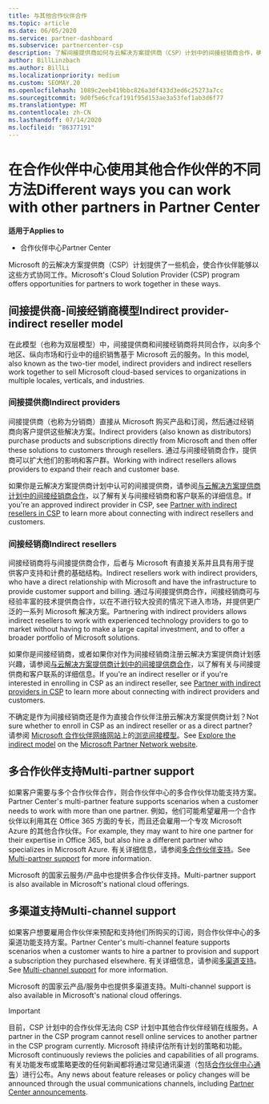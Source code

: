 ```yaml
---
title: 与其他合作伙伴合作
ms.topic: article
ms.date: 06/05/2020
ms.service: partner-dashboard
ms.subservice: partnercenter-csp
description: 了解间接提供商如何与云解决方案提供商（CSP）计划中的间接经销商合作，确定哪种角色适合你。
author: BillLinzbach
ms.author: BillLi
ms.localizationpriority: medium
ms.custom: SEOMAY.20
ms.openlocfilehash: 1089c2eeb419bbc826a3df433d3ed6c25273a7cc
ms.sourcegitcommit: 9d0f5e6cfcaf191f95d153ae3a53fef1ab3d6f77
ms.translationtype: MT
ms.contentlocale: zh-CN
ms.lasthandoff: 07/14/2020
ms.locfileid: "86377191"
---
```

# <a name="different-ways-you-can-work-with-other-partners-in-partner-center"></a><span data-ttu-id="26a98-103">在合作伙伴中心使用其他合作伙伴的不同方法</span><span class="sxs-lookup"><span data-stu-id="26a98-103">Different ways you can work with other partners in Partner Center</span></span>

<span data-ttu-id="26a98-104">**适用于**</span><span class="sxs-lookup"><span data-stu-id="26a98-104">**Applies to**</span></span>

- <span data-ttu-id="26a98-105">合作伙伴中心</span><span class="sxs-lookup"><span data-stu-id="26a98-105">Partner Center</span></span>

<span data-ttu-id="26a98-106">Microsoft 的云解决方案提供商（CSP）计划提供了一些机会，使合作伙伴能够以这些方式协同工作。</span><span class="sxs-lookup"><span data-stu-id="26a98-106">Microsoft's Cloud Solution Provider (CSP) program offers opportunities for partners to work together in these ways.</span></span>

## <a name="indirect-provider-indirect-reseller-model"></a><span data-ttu-id="26a98-107">间接提供商-间接经销商模型</span><span class="sxs-lookup"><span data-stu-id="26a98-107">Indirect provider-indirect reseller model</span></span>

<span data-ttu-id="26a98-108">在此模型（也称为双层模型）中，间接提供商和间接经销商将共同合作，以向多个地区、纵向市场和行业中的组织销售基于 Microsoft 云的服务。</span><span class="sxs-lookup"><span data-stu-id="26a98-108">In this model, also known as the two-tier model, indirect providers and indirect resellers work together to sell Microsoft cloud-based services to organizations in multiple locales, verticals, and industries.</span></span> 

### <a name="indirect-providers"></a><span data-ttu-id="26a98-109">间接提供商</span><span class="sxs-lookup"><span data-stu-id="26a98-109">Indirect providers</span></span>

<span data-ttu-id="26a98-110">间接提供商（也称为分销商）直接从 Microsoft 购买产品和订阅，然后通过经销商向客户提供这些解决方案。</span><span class="sxs-lookup"><span data-stu-id="26a98-110">Indirect providers (also known as distributors) purchase products and subscriptions directly from Microsoft and then offer these solutions to customers through resellers.</span></span> <span data-ttu-id="26a98-111">通过与间接经销商合作，提供商可以扩大他们的影响和客户群。</span><span class="sxs-lookup"><span data-stu-id="26a98-111">Working with indirect resellers allows providers to expand their reach and customer base.</span></span> 

<span data-ttu-id="26a98-112">如果你是云解决方案提供商计划中认可的间接提供商，请参阅[与云解决方案提供商计划中的间接经销商合作](indirect-provider-tasks-in-partner-center.md)，以了解有关与间接经销商和客户联系的详细信息。</span><span class="sxs-lookup"><span data-stu-id="26a98-112">If you're an approved indirect provider in CSP, see [Partner with indirect resellers in CSP](indirect-provider-tasks-in-partner-center.md) to learn more about connecting with indirect resellers and customers.</span></span> 

### <a name="indirect-resellers"></a><span data-ttu-id="26a98-113">间接经销商</span><span class="sxs-lookup"><span data-stu-id="26a98-113">Indirect resellers</span></span>

<span data-ttu-id="26a98-114">间接经销商将与间接提供商合作，后者与 Microsoft 有直接关系并且具有用于提供客户支持和计费的基础结构。</span><span class="sxs-lookup"><span data-stu-id="26a98-114">Indirect resellers work with indirect providers, who have a direct relationship with Microsoft and have the infrastructure to provide customer support and billing.</span></span> <span data-ttu-id="26a98-115">通过与间接提供商合作，间接经销商可与经验丰富的技术提供商合作，以在不进行较大投资的情况下进入市场，并提供更广泛的一系列 Microsoft 解决方案。</span><span class="sxs-lookup"><span data-stu-id="26a98-115">Partnering with indirect providers allows indirect resellers to work with experienced technology providers to go to market without having to make a large capital investment, and to offer a broader portfolio of Microsoft solutions.</span></span> 

<span data-ttu-id="26a98-116">如果你是间接经销商，或者如果你对作为间接经销商注册云解决方案提供商计划感兴趣，请参阅[与云解决方案提供商计划中的间接提供商合作](indirect-reseller-tasks-in-partner-center.md)，以了解有关与间接提供商和客户联系的详细信息。</span><span class="sxs-lookup"><span data-stu-id="26a98-116">If you're an indirect reseller or if you're interested in enrolling in CSP as an indirect reseller, see [Partner with indirect providers in CSP](indirect-reseller-tasks-in-partner-center.md) to learn more about connecting with indirect providers and customers.</span></span>

<span data-ttu-id="26a98-117">不确定是作为间接经销商还是作为直接合作伙伴注册云解决方案提供商计划？</span><span class="sxs-lookup"><span data-stu-id="26a98-117">Not sure whether to enroll in CSP as an indirect reseller or as a direct partner?</span></span> <span data-ttu-id="26a98-118">请参阅 [Microsoft 合作伙伴网络网站](https://partner.microsoft.com)上的[浏览间接模型](https://partner.microsoft.com/cloud-solution-provider/indirect)。</span><span class="sxs-lookup"><span data-stu-id="26a98-118">See [Explore the indirect model](https://partner.microsoft.com/cloud-solution-provider/indirect) on the [Microsoft Partner Network website](https://partner.microsoft.com).</span></span>   

## <a name="multi-partner-support"></a><span data-ttu-id="26a98-119">多合作伙伴支持</span><span class="sxs-lookup"><span data-stu-id="26a98-119">Multi-partner support</span></span>

<span data-ttu-id="26a98-120">如果客户需要与多个合作伙伴合作，则合作伙伴中心的多合作伙伴功能支持方案。</span><span class="sxs-lookup"><span data-stu-id="26a98-120">Partner Center's multi-partner feature supports scenarios when a customer needs to work with more than one partner.</span></span> <span data-ttu-id="26a98-121">例如，他们可能希望雇用一个合作伙伴以利用其在 Office 365 方面的专长，而且还会雇用一个专攻 Microsoft Azure 的其他合作伙伴。</span><span class="sxs-lookup"><span data-stu-id="26a98-121">For example, they may want to hire one partner for their expertise in Office 365, but also hire a different partner who specializes in Microsoft Azure.</span></span> <span data-ttu-id="26a98-122">有关详细信息，请参阅[多合作伙伴支持](multipartner.md)。</span><span class="sxs-lookup"><span data-stu-id="26a98-122">See [Multi-partner support](multipartner.md) for more information.</span></span>

<span data-ttu-id="26a98-123">Microsoft 的国家云服务/产品中也提供多合作伙伴支持。</span><span class="sxs-lookup"><span data-stu-id="26a98-123">Multi-partner support is also available in Microsoft's national cloud offerings.</span></span> 

## <a name="multi-channel-support"></a><span data-ttu-id="26a98-124">多渠道支持</span><span class="sxs-lookup"><span data-stu-id="26a98-124">Multi-channel support</span></span>

<span data-ttu-id="26a98-125">如果客户想要雇用合作伙伴来预配和支持他们所购买的订阅，则合作伙伴中心的多渠道功能支持方案。</span><span class="sxs-lookup"><span data-stu-id="26a98-125">Partner Center's multi-channel feature supports scenarios when a customer wants to hire a partner to provision and support a subscription they purchased elsewhere.</span></span> <span data-ttu-id="26a98-126">有关详细信息，请参阅[多渠道支持](multichannel.md)。</span><span class="sxs-lookup"><span data-stu-id="26a98-126">See [Multi-channel support](multichannel.md) for more information.</span></span>

<span data-ttu-id="26a98-127">Microsoft 的国家云产品/服务中也提供多渠道支持。</span><span class="sxs-lookup"><span data-stu-id="26a98-127">Multi-channel support is also available in Microsoft's national cloud offerings.</span></span>

> [!IMPORTANT]  
> <span data-ttu-id="26a98-128">目前，CSP 计划中的合作伙伴无法向 CSP 计划中其他合作伙伴经销在线服务。</span><span class="sxs-lookup"><span data-stu-id="26a98-128">A partner in the CSP program cannot resell online services to another partner in the CSP program currently.</span></span> <span data-ttu-id="26a98-129">Microsoft 持续评估所有计划的策略和功能。</span><span class="sxs-lookup"><span data-stu-id="26a98-129">Microsoft continuously reviews the policies and capabilities of all programs.</span></span> <span data-ttu-id="26a98-130">有关功能发布或策略更改的任何新闻都将通过常见通讯渠道（包括[合作伙伴中心通告](announcements/index.md)）进行公布。</span><span class="sxs-lookup"><span data-stu-id="26a98-130">Any news about feature releases or policy changes will be announced through the usual communications channels, including [Partner Center announcements](announcements/index.md).</span></span>
